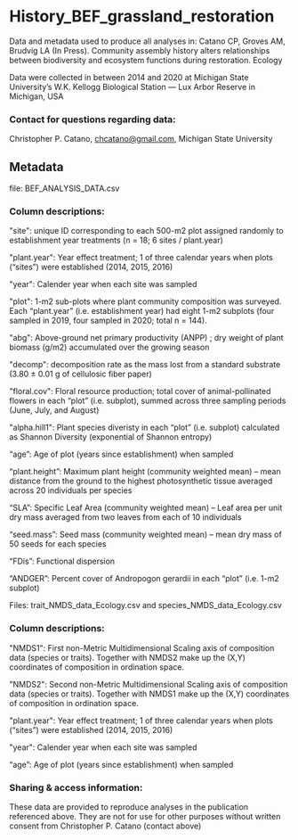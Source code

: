# History_BEF_grassland_restoration
Data and metadata used to produce all analyses in: Catano CP, Groves AM, Brudvig LA (In Press). Community assembly history alters relationships between biodiversity and ecosystem functions during restoration. Ecology 

Data were collected in between 2014 and 2020 at Michigan State University’s W.K. Kellogg Biological Station — Lux Arbor Reserve in Michigan, USA 

### Contact for questions regarding data:
Christopher P. Catano, chcatano@gmail.com, Michigan State University


## Metadata
file: BEF_ANALYSIS_DATA.csv

### Column descriptions:
"site": unique ID corresponding to each 500-m2 plot assigned randomly to establishment year treatments (n = 18; 6 sites / plant.year)

"plant.year": Year effect treatment; 1 of three calendar years when plots (“sites”) were established (2014, 2015, 2016)

"year": Calender year when each site was sampled

"plot": 1-m2 sub-plots where plant community composition was surveyed. Each “plant.year” (i.e. establishment year) had eight 1-m2 subplots (four sampled in 2019, four sampled in 2020; total n = 144). 

"abg": Above-ground net primary productivity (ANPP) ; dry weight of plant biomass (g/m2) accumulated over the growing season

"decomp": decomposition rate as the mass lost from a standard substrate (3.80 ± 0.01 g of cellulosic fiber paper)

"floral.cov": Floral resource production; total cover of animal-pollinated flowers in each “plot” (i.e. subplot), summed across three sampling periods (June, July, and August)

"alpha.hill1": Plant species diveristy in each “plot” (i.e. subplot) calculated as Shannon Diversity (exponential of Shannon entropy)

“age”: Age of plot (years since establishment) when sampled

“plant.height”: Maximum plant height (community weighted mean) – mean distance from the ground to the highest photosynthetic tissue averaged across 20 individuals per species

“SLA”: Specific Leaf Area (community weighted mean) – Leaf area per unit dry mass averaged from two leaves from each of 10 individuals

“seed.mass”: Seed mass (community weighted mean) – mean dry mass of 50 seeds for each species 

“FDis”: Functional dispersion

“ANDGER”: Percent cover of Andropogon gerardii in each “plot” (i.e. 1-m2 subplot)


Files: trait_NMDS_data_Ecology.csv and species_NMDS_data_Ecology.csv

### Column descriptions:
"NMDS1": First non-Metric Multidimensional Scaling axis of composition data (species or traits). Together with NMDS2 make up the (X,Y) coordinates of composition in ordination space.

"NMDS2": Second non-Metric Multidimensional Scaling axis of composition data (species or traits). Together with NMDS1 make up the (X,Y) coordinates of composition in ordination space.

"plant.year": Year effect treatment; 1 of three calendar years when plots (“sites”) were established (2014, 2015, 2016)

"year": Calender year when each site was sampled

“age”: Age of plot (years since establishment) when sampled


### Sharing & access information:
These data are provided to reproduce analyses in the publication referenced above. They are not for use for other purposes without written consent from Christopher P. Catano (contact above)
